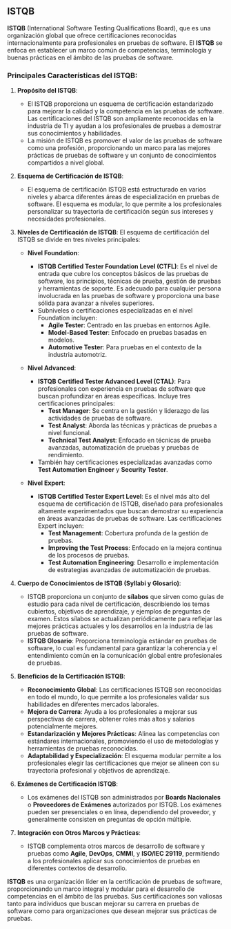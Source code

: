 ## ISTQB

**ISTQB** (International Software Testing Qualifications Board), que es una organización global que ofrece certificaciones reconocidas internacionalmente para profesionales en pruebas de software. El **ISTQB** se enfoca en establecer un marco común de competencias, terminología y buenas prácticas en el ámbito de las pruebas de software.

### Principales Características del ISTQB:

1. **Propósito del ISTQB**:
   - El ISTQB proporciona un esquema de certificación estandarizado para mejorar la calidad y la competencia en las pruebas de software. Las certificaciones del ISTQB son ampliamente reconocidas en la industria de TI y ayudan a los profesionales de pruebas a demostrar sus conocimientos y habilidades.
   - La misión de ISTQB es promover el valor de las pruebas de software como una profesión, proporcionando un marco para las mejores prácticas de pruebas de software y un conjunto de conocimientos compartidos a nivel global.

2. **Esquema de Certificación de ISTQB**:
   - El esquema de certificación ISTQB está estructurado en varios niveles y abarca diferentes áreas de especialización en pruebas de software. El esquema es modular, lo que permite a los profesionales personalizar su trayectoria de certificación según sus intereses y necesidades profesionales.

3. **Niveles de Certificación de ISTQB**:
   El esquema de certificación del ISTQB se divide en tres niveles principales:

   - **Nivel Foundation**:
     - **ISTQB Certified Tester Foundation Level (CTFL)**: Es el nivel de entrada que cubre los conceptos básicos de las pruebas de software, los principios, técnicas de prueba, gestión de pruebas y herramientas de soporte. Es adecuado para cualquier persona involucrada en las pruebas de software y proporciona una base sólida para avanzar a niveles superiores.
     - Subniveles o certificaciones especializadas en el nivel Foundation incluyen:
       - **Agile Tester**: Centrado en las pruebas en entornos Agile.
       - **Model-Based Tester**: Enfocado en pruebas basadas en modelos.
       - **Automotive Tester**: Para pruebas en el contexto de la industria automotriz.

   - **Nivel Advanced**:
     - **ISTQB Certified Tester Advanced Level (CTAL)**: Para profesionales con experiencia en pruebas de software que buscan profundizar en áreas específicas. Incluye tres certificaciones principales:
       - **Test Manager**: Se centra en la gestión y liderazgo de las actividades de pruebas de software.
       - **Test Analyst**: Aborda las técnicas y prácticas de pruebas a nivel funcional.
       - **Technical Test Analyst**: Enfocado en técnicas de prueba avanzadas, automatización de pruebas y pruebas de rendimiento.
     - También hay certificaciones especializadas avanzadas como **Test Automation Engineer** y **Security Tester**.

   - **Nivel Expert**:
     - **ISTQB Certified Tester Expert Level**: Es el nivel más alto del esquema de certificación de ISTQB, diseñado para profesionales altamente experimentados que buscan demostrar su experiencia en áreas avanzadas de pruebas de software. Las certificaciones Expert incluyen:
       - **Test Management**: Cobertura profunda de la gestión de pruebas.
       - **Improving the Test Process**: Enfocado en la mejora continua de los procesos de pruebas.
       - **Test Automation Engineering**: Desarrollo e implementación de estrategias avanzadas de automatización de pruebas.

4. **Cuerpo de Conocimientos de ISTQB (Syllabi y Glosario)**:
   - ISTQB proporciona un conjunto de **sílabos** que sirven como guías de estudio para cada nivel de certificación, describiendo los temas cubiertos, objetivos de aprendizaje, y ejemplos de preguntas de examen. Estos sílabos se actualizan periódicamente para reflejar las mejores prácticas actuales y los desarrollos en la industria de las pruebas de software.
   - **ISTQB Glosario**: Proporciona terminología estándar en pruebas de software, lo cual es fundamental para garantizar la coherencia y el entendimiento común en la comunicación global entre profesionales de pruebas.

5. **Beneficios de la Certificación ISTQB**:
   - **Reconocimiento Global**: Las certificaciones ISTQB son reconocidas en todo el mundo, lo que permite a los profesionales validar sus habilidades en diferentes mercados laborales.
   - **Mejora de Carrera**: Ayuda a los profesionales a mejorar sus perspectivas de carrera, obtener roles más altos y salarios potencialmente mejores.
   - **Estandarización y Mejores Prácticas**: Alinea las competencias con estándares internacionales, promoviendo el uso de metodologías y herramientas de pruebas reconocidas.
   - **Adaptabilidad y Especialización**: El esquema modular permite a los profesionales elegir las certificaciones que mejor se alineen con su trayectoria profesional y objetivos de aprendizaje.

6. **Exámenes de Certificación ISTQB**:
   - Los exámenes del ISTQB son administrados por **Boards Nacionales** o **Proveedores de Exámenes** autorizados por ISTQB. Los exámenes pueden ser presenciales o en línea, dependiendo del proveedor, y generalmente consisten en preguntas de opción múltiple.

7. **Integración con Otros Marcos y Prácticas**:
   - ISTQB complementa otros marcos de desarrollo de software y pruebas como **Agile**, **DevOps**, **CMMI**, y **ISO/IEC 29119**, permitiendo a los profesionales aplicar sus conocimientos de pruebas en diferentes contextos de desarrollo.

**ISTQB** es una organización líder en la certificación de pruebas de software, proporcionando un marco integral y modular para el desarrollo de competencias en el ámbito de las pruebas. Sus certificaciones son valiosas tanto para individuos que buscan mejorar su carrera en pruebas de software como para organizaciones que desean mejorar sus prácticas de pruebas.
